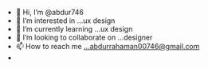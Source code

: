 - 👋 Hi, I’m @abdur746
- 👀 I’m interested in ...ux design
- 🌱 I’m currently learning ...ux design
- 💞️ I’m looking to collaborate on ...designer
- 📫 How to reach me ...abdurrahaman00746@gmail.com
- 

<!---
abdur746/abdur746 is a ✨ special ✨ repository because its `README.md` (this file) appears on your GitHub profile.
You can click the Preview link to take a look at your changes.
--->
